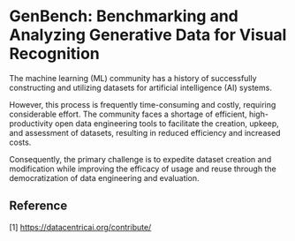# GenBench: Benchmarking and Analyzing Generative Data for Visual Recognition

The machine learning (ML) community has a history of successfully constructing and utilizing datasets for artificial intelligence (AI) systems. 

However, this process is frequently time-consuming and costly, requiring considerable effort. The community faces a shortage of efficient, high-productivity open data engineering tools to facilitate the creation, upkeep, and assessment of datasets, resulting in reduced efficiency and increased costs. 

Consequently, the primary challenge is to expedite dataset creation and modification while improving the efficacy of usage and reuse through the democratization of data engineering and evaluation.

## Reference
[1] https://datacentricai.org/contribute/

